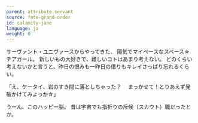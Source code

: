 ```yaml
---
parent: attribute.servant
source: fate-grand-order
id: calamity-jane
language: ja
weight: 0
---
```


サーヴァント・ユニヴァースからやってきた、
陽気でマイペースなスペース☆チアガール。
新しいもの大好きで、難しいコトはあまり考えない。
どのくらい考えないかと言うと、昨日の恨みも一昨日の借りもキレイさっぱり忘れるくらい。

「え、ケータイ、岩のすき間に落としちゃった？
　まっかせて！とりあえず発破かけてみよっか☆」

うーん、このハッピー脳。
昔は宇宙でも指折りの斥候（スカウト）職だったとか。
